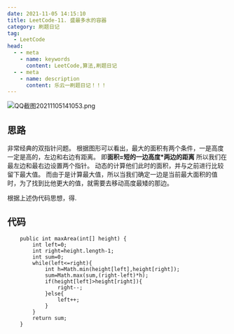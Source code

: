 ```yaml
---
date: 2021-11-05 14:15:10
title: LeetCode-11. 盛最多水的容器
category: 刷题日记
tag:
  - LeetCode
head:
  - - meta
    - name: keywords
      content: LeetCode,算法,刷题日记
  - - meta
    - name: description
      content: 乐云一刷题日记！！！
---
```

![QQ截图20211105141053.png](https://www.leyuna.xyz/image/2021-11-05/QQ截图20211105141053.png)
## 思路
非常经典的双指针问题。
根据图形可以看出，最大的面积有两个条件，一是高度一定是高的，左边和右边有距离。
即**面积=短的一边高度*两边的距离**
所以我们在最左边和最右边设置两个指针。
动态的计算他们此时的面积，并与之前进行比较留下最大值。
而由于是计算最大值，所以当我们确定一边是当前最大面积的值时，为了找到比他更大的值，就需要去移动高度最矮的那边。

根据上述伪代码思想，得.
## 代码
```
    public int maxArea(int[] height) {
        int left=0;
        int right=height.length-1;
        int sum=0;
        while(left<=right){
            int h=Math.min(height[left],height[right]);
            sum=Math.max(sum,(right-left)*h);
            if(height[left]>height[right]){
                right--;
            }else{
                left++;
            }
        }
        return sum;
    }
```
